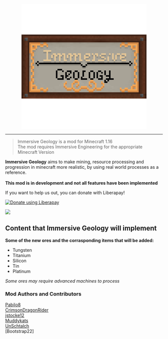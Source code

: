 <p align="center"><img src="https://github.com/Immersive-Geology-Team/Immersive-Geology/blob/1.14/logos/logo.png?raw=true"></img></p>
<hr>
<blockquote>Immersive Geology is a mod for Minecraft 1.16<br />
The mod requires Immersive Engineering for the appropriate Minecraft Version <br /></blockquote>

**Immersive Geology** aims to make mining, resource processing and progression in minecraft more realistic, by using real world processes as a reference.<br />
<br />
**This mod is in development and not all features have been implemented**
<br />

If you want to help us out, you can donate with Liberapay!

<noscript><a href="https://liberapay.com/Immersive-Geology/donate"><img alt="Donate using Liberapay" src="https://liberapay.com/assets/widgets/donate.svg"></a></noscript>

<img src="https://img.shields.io/liberapay/patrons/Immersive-Geology.svg?logo=liberapay">

 Content that Immersive Geology will implement
 ------------
**Some of the new ores and the corrasponding items that will be added:**
  
  * Tungsten
  * Titanium
  * Silicon
  * Tin
  * Platinum

*Some ores may require advanced machines to process*

### Mod Authors and Contributors ###
[Pabilo8](https://www.curseforge.com/members/pabilo8)<br />
[CrimsonDragonRider](https://www.curseforge.com/members/crimsondragonrider)<br />
[jstocke12](https://www.curseforge.com/members/jstocke12)<br />
[Muddykats](https://www.curseforge.com/members/muddykats)<br />
[UnSchtalch](https://github.com/UnSchtalch)<br />
[Bootstrap22]<br/>
